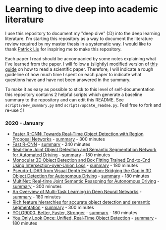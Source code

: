 # Learning to dive deep into academic literature

I use this repository to document my "deep dive" (:D) into the deep learning
literature.
I'm starting this repository as a way to document the literature review required
by my master thesis in a systematic way.
I would like to thank
[Patrick Liu](https://github.com/patrick-llgc/Learning-Deep-Learning) for
inspiring  me to make this repository.

Each paper I read should be accompanied by some notes explaining what I've
learned from the paper.
I will follow a (slightly) modified version of
[this guide](https://be.mit.edu/sites/default/files/documents/HowToReadAScientificPaper.pdf)
on how to read a scientific paper. Therefore, I will indicate a rough guideline
of how much time I spent on each paper to indicate what questions have and have
not been answered in the summary.

To make it as easy as possible to stick to this level of self-documentation
this repository contains 2 helpful scripts which generate a baseline summary
to the repository and can edit this README. See `scripts/new_summary.py` and `scripts/update_readme.py`.
Feel free to fork and re-use :)!


<!---[Title of paper](link to pdf) - [summary/notes](link to markdown) - time spent-->
<!---REST_OF_FILE_IS_AUTO_GENERATED-->
### 2020 - January
 * [Faster R-CNN: Towards Real-Time Object Detection with Region Proposal Networks](https://arxiv.org/abs/1506.01497) - [summary](summaries/faster_rcnn_2dobjd.md) - 300 minutes  
 * [Fast R-CNN](https://arxiv.org/abs/1504.08083) - [summary](summaries/fast_rcnn_2dobjd.md) - 240 minutes  
 * [Real-time Joint Object Detection and Semantic Segmentation Network for Automated Driving](https://arxiv.org/abs/1901.03912) - [summary](summaries/joint_2dobj_semseg_network.md) - 180 minutes  
 * [Monocular 3D Object Detection and Box Fitting Trained End-to-End Using Intersection-over-Union Loss](http://arxiv.org/abs/1906.08070) - [summary](summaries/mono3d_iou_loss.md) - 180 minutes  
 * [Pseudo-LiDAR from Visual Depth Estimation: Bridging the Gap in 3D Object Detection for Autonomous Driving](http://arxiv.org/abs/1812.07179) - [summary](summaries/mono3d_pseudo_lidar.md) - 180 minutes  
 * [MultiNet: Real-time Joint Semantic Reasoning for Autonomous Driving](https://www.repository.cam.ac.uk/bitstream/handle/1810/279403/iv18_root-compressed.pdf?sequence=1&isAllowed=y) - [summary](summaries/multinet_joint_semseg.md) - 300 minutes  
 * [An Overview of Multi-Task Learning in Deep Neural Networks](https://arxiv.org/abs/1706.05098) - [summary](summaries/overview_multitask_dnn.md) - 180 minutes  
 * [Rich feature hierarchies for accurate object detection and semantic segmentation](https://arxiv.org/abs/1311.2524) - [summary](summaries/rcnn_2dobjd.md) - 300 minutes  
 * [YOLO9000: Better, Faster, Stronger](http://arxiv.org/abs/1612.08242) - [summary](summaries/yolo9000.md) - 180 minutes  
 * [You Only Look Once: Unified, Real-Time Object Detection](https://arxiv.org/abs/1506.02640) - [summary](summaries/yolo_obj_detection.md) - 180 minutes  
